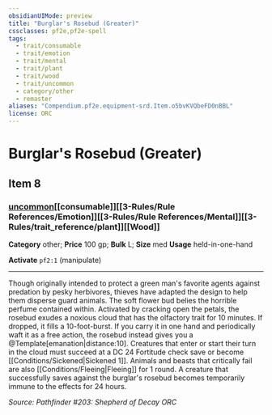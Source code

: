 ```yaml
---
obsidianUIMode: preview
title: "Burglar's Rosebud (Greater)"
cssclasses: pf2e,pf2e-spell
tags:
  - trait/consumable
  - trait/emotion
  - trait/mental
  - trait/plant
  - trait/wood
  - trait/uncommon
  - category/other
  - remaster
aliases: "Compendium.pf2e.equipment-srd.Item.o5bvKVQbeFD0nBBL"
license: ORC
---
```

# Burglar's Rosebud (Greater)
## Item 8
### [uncommon](uncommon.md "Uncommon Rarity Trait")[[consumable]][[3-Rules/Rule References/Emotion]][[3-Rules/Rule References/Mental]][[3-Rules/trait_reference/plant]][[Wood]]

**Category** other; 
**Price** 100 gp; 
**Bulk** L; **Size** med
**Usage** held-in-one-hand

**Activate** `pf2:1` (manipulate)

* * *

Though originally intended to protect a green man's favorite agents against predation by pesky herbivores, thieves have adapted the design to help them disperse guard animals. The soft flower bud belies the horrible perfume contained within. Activated by cracking open the petals, the rosebud exudes a noxious cloud that has the olfactory trait for 10 minutes. If dropped, it fills a 10-foot-burst. If you carry it in one hand and periodically waft it as a free action, the rosebud instead gives you a @Template\[emanation|distance:10\]. Creatures that enter or start their turn in the cloud must succeed at a DC 24 Fortitude check save or become [[Conditions/Sickened|Sickened 1]]. Animals and beasts that critically fail are also [[Conditions/Fleeing|Fleeing]] for 1 round. A creature that successfully saves against the burglar's rosebud becomes temporarily immune to the effects for 24 hours.

*Source: Pathfinder #203: Shepherd of Decay*
*ORC*